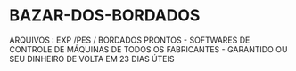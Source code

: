 # BAZAR-DOS-BORDADOS
ARQUIVOS : EXP /PES /  BORDADOS PRONTOS - SOFTWARES DE CONTROLE DE MÁQUINAS DE TODOS OS FABRICANTES - GARANTIDO OU SEU DINHEIRO DE VOLTA EM 23 DIAS ÚTEIS
